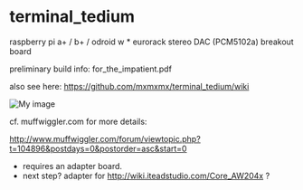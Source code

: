 terminal_tedium
===============


raspberry pi a+ / b+ / odroid w * eurorack stereo DAC (PCM5102a) breakout board



preliminary build info: for_the_impatient.pdf

also see here: https://github.com/mxmxmx/terminal_tedium/wiki

![My image](https://farm6.staticflickr.com/5602/15151692744_667437ae88_b.jpg)



cf. muffwiggler.com for more details:

http://www.muffwiggler.com/forum/viewtopic.php?t=104896&postdays=0&postorder=asc&start=0


* requires an adapter board. 
* next step? adapter for http://wiki.iteadstudio.com/Core_AW204x ?
